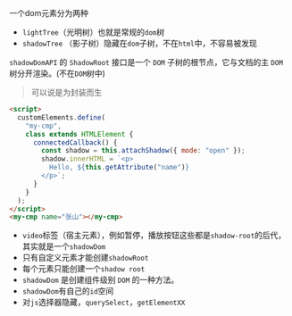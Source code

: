 一个dom元素分为两种
- `lightTree`（光明树）也就是常规的`dom`树
- `shadowTree` （影子树）隐藏在`dom`子树，不在`html`中，不容易被发现

`shadowDomAPI` 的 `ShadowRoot` 接口是一个 `DOM` 子树的根节点，它与文档的主 `DOM` 树分开渲染。(不在`DOM`树中)

> 可以说是为封装而生

```html
<script>
  customElements.define(
    "my-cmp",
    class extends HTMLElement {
      connectedCallback() {
        const shadow = this.attachShadow({ mode: "open" });
        shadow.innerHTML = `<p>
          Hello, ${this.getAttribute("name")}
        </p>`;
      }
    }
  );
</script>
<my-cmp name="张山"></my-cmp>
```

- `video`标签（宿主元素），例如暂停，播放按钮这些都是`shadow-root`的后代，其实就是一个`shadowDom`
- 只有自定义元素才能创建`shadowRoot`
- 每个元素只能创建一个`shadow root`
- `shadowDom` 是创建组件级别 `DOM` 的一种方法。
- `shadowDom`有自己的`id`空间
- 对`js`选择器隐藏，`querySelect`，`getElementXX`

